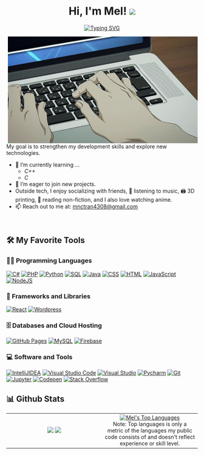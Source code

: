 <h1 align="center"> Hi, I'm Mel! <img src="https://media.giphy.com/media/hvRJCLFzcasrR4ia7z/giphy.gif" width="30"></h1>
<!--![visitors](https://visitor-badge.laobi.icu/badge?page_id=ALPHVMANE.ALPHVMANE) -->
<p align="center">
 <a href="https://git.io/typing-svg"><img src="https://readme-typing-svg.demolab.com?font=Anke+Devanagari&pause=1000&color=96b655&center=true&width=435&lines=Aspiring+Software+Developer;DS+%7C+AI+%7C+ML+Enthusiast;Always+Learning+New+Skills" alt="Typing SVG" /></a>
</p>

<img align="right" width=500px alt="Unicorn" src="animation.gif"/>

My goal is to strengthen my development skills and explore new technologies.
- 🌱 I’m currently learning ...
  - *C++*
  - *C*
- 🚀 I’m eager to join new projects.
- Outside tech, I enjoy socializing with friends, 🎵 listening to music, 🖨 3D printing, 📖 reading non-fiction, and I also love watching anime.
- 📫 Reach out to me at: <a href="mnctran4308@gmail.com">mnctran4308@gmail.com</a>
<br>
 
## 🛠️ My Favorite Tools

### 👨‍💻 Programming Languages

<p>
    <a href="https://github.com/search?q=user%3ADenverCoder1+is%3Arepo+language%3Acs"><img alt="C#" src="https://img.shields.io/badge/C%23-239120.svg?logo=csharp&logoColor=white"></a>
    <a href="https://github.com/search?q=user%3ADenverCoder1+is%3Arepo+language%3Aphp"><img alt="PHP" src="https://img.shields.io/badge/PHP-%23777BB4.svg?logo=php&logoColor=white"></a>
    <a href="https://github.com/search?q=user%3ADenverCoder1+is%3Arepo+language%3Apython"><img alt="Python" src="https://img.shields.io/badge/Python%20-%2314354C.svg?logo=python&logoColor=white"></a>
    <a href="https://github.com/search?q=user%3ADenverCoder1+is%3Arepo+language%3Asql"><img alt="SQL" src="https://img.shields.io/badge/SQL%20-%23025E8C.svg?logo=amazon-dynamodb&logoColor=white"></a>
    <a href="https://github.com/search?q=user%3ADenverCoder1+is%3Arepo+language%3Ajava"><img alt="Java" src="https://img.shields.io/badge/Java-%23007396.svg?logo=java&logoColor=white"></a>
    <a href="https://github.com/search?q=user%3ADenverCoder1+is%3Arepo+language%3Acss"><img alt="CSS" src="https://img.shields.io/badge/CSS%20-%231572B6.svg?logo=css3&logoColor=white"></a>
    <a href="https://github.com/search?q=user%3ADenverCoder1+is%3Arepo+language%3Ahtml"><img alt="HTML" src="https://img.shields.io/badge/HTML%20-%23E34F26.svg?logo=html5&logoColor=white"></a>
    <a href="https://github.com/search?q=user%3ADenverCoder1+is%3Arepo+language%3Ajavascript"><img alt="JavaScript" src="https://img.shields.io/badge/JavaScript%20-%23F7DF1E.svg?logo=javascript&logoColor=black"></a>
    <a href="https://github.com/search?q=user%3ADenverCoder1+is%3Arepo+language%3Ajavascript"><img alt="NodeJS" src="https://img.shields.io/badge/Node.js%20-%2343853D.svg?logo=node.js&logoColor=white"></a>
    <!--<a href="https://github.com/search?q=user%3ADenverCoder1+is%3Arepo+language%3Ac"><img alt="C" src="https://img.shields.io/badge/C%20-%232370ED.svg?logo=c&logoColor=white"></a>
    <a href="https://github.com/search?q=user%3ADenverCoder1+is%3Arepo+language%3Acpp"><img alt="C++" src="https://img.shields.io/badge/C++%20-%2300599C.svg?logo=c%2B%2B&logoColor=white"></a>-->


### 🧰 Frameworks and Libraries

<p>
    <a href="#"><img alt="React" src="https://img.shields.io/badge/React%20-%2320232a.svg?logo=react&logoColor=%2361DAFB"></a>
    <!--<a href="#"><img alt="TensorFlow" src="https://img.shields.io/badge/TensorFlow%20-%23FF6F00.svg?logo=TensorFlow&logoColor=white"></a>-->
    <a href="#"><img alt="Wordpress" src="https://img.shields.io/badge/Wordpress-21759B?logo=wordpress&logoColor=white"></a>
</p>

### 🗄️ Databases and Cloud Hosting

<p>
    <a href="#"><img alt="GitHub Pages" src="https://img.shields.io/badge/GitHub%20Pages-%23327FC7.svg?logo=github&logoColor=white"></a>
    <a href="#"><img alt="MySQL" src="https://img.shields.io/badge/MySQL-%2300f.svg?logo=mysql&logoColor=white"></a>
    <a href="#"><img alt="Firebase" src ="https://img.shields.io/badge/Firebase-%23316192.svg?logo=firebase&logoColor=white"></a>
</p>

### 💻 Software and Tools

<p>
    <a href="#"><img alt="IntelliJIDEA" src="https://img.shields.io/badge/IntelliJ%20IDEA-5063ca"></a>
    <a href="#"><img alt="Visual Studio Code" src="https://img.shields.io/badge/Visual%20Studio%20Code-0078d7.svg?logo=visual-studio-code&logoColor=white"></a>
    <a href="#"><img alt="Visual Studio" src="https://img.shields.io/badge/Visual%20Studio-402C5C"></a>
    <a href="#"><img alt="Pycharm" src="https://img.shields.io/badge/Pycharm-9AE26F"></a>
    <!--<a href="#"><img alt="Colab" src="https://img.shields.io/badge/Colab-00b56a.svg?logo=google-colab&logoColor=white"></a>-->
    <a href="#"><img alt="Git" src="https://img.shields.io/badge/Git%20-%23F05033.svg?logo=git&logoColor=white"></a>
    <a href="#"><img alt="Jupyter" src="https://img.shields.io/badge/Jupyter%20-%23F37626.svg?logo=Jupyter&logoColor=white"></a>
    <a href="#"><img alt="Codepen" src="https://img.shields.io/badge/Codepen-000000.svg?logo=codepen&logoColor=white"></a>
    <a href="#"><img alt="Stack Overflow" src="https://img.shields.io/badge/-Stack%20Overflow-FE7A16?logo=stack-overflow&logoColor=white"></a>
</p>

## 📊 Github Stats
<p align="center">
<table align="center">
<tr style="border: none;">
<td width="50%" align="center">
    <a href="https://github.com/ALPHVMANE"> <img  width="100%" src="https://github-readme-stats.vercel.app/api?username=ALPHVMANE&title_color=f8c662&hide_border=true&text_color=aba7e2&bg_color=2c263f&icon_color=a1ba70&show_icons=true"/></a>
    <a href="https://github.com/ALPHVMANE"><img  width="100%" src="https://github-readme-streak-stats.herokuapp.com/?user=ALPHVMANE&hide_border=true&background=2c263f&ring=f8c662&fire=f8c662&currStreakNum=aba7e2&sideNums=aba7e2&currStreakLabel=a1ba70&sideLabels=a1ba70&dates=aba7e2"/></a>
</td>
<td width="50%" align="center"">
   <a href="https://github.com/ALPHVMANE/github-readme-stats"><img width="70%" alt="Mel's Top Languages" src="https://github-readme-stats.vercel.app/api/top-langs/?username=ALPHVMANE&langs_count=8&layout=compact&hide_border=true&bg_color=2c263f&title_color=a1ba70&text_color=aba7e2&icon_color=a1ba70"/>
</a>
 <br>
 Note: Top languages is only a metric of the languages my public code consists of and doesn't reflect experience or skill level.
</td>
</tr>
</table>
</p>
<br>
<!--
**ALPHVMANE/ALPHVMANE** is a ✨ _special_ ✨ repository because its `README.md` (this file) appears on your GitHub profile.
